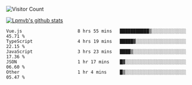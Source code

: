 ![Visitor Count](https://profile-counter.glitch.me/Lpmvb/count.svg)

[![Lpmvb's github stats](https://github-readme-stats.vercel.app/api?username=lpmvb&show_icons=true&title_color=fff&icon_color=79ff97&text_color=9f9f9f&bg_color=151515)](https://github.com/anuraghazra/github-readme-stats)

<!--
Here are some ideas to get you started:

- 🔭 I’m currently working on ...
- 🌱 I’m currently learning ...
- 👯 I’m looking to collaborate on ...
- 🤔 I’m looking for help with ...
- 💬 Ask me about ...
- 📫 How to reach me: ...
- 😄 Pronouns: ...
- ⚡ Fun fact: ...
-->

<!--START_SECTION:waka-->

```text
Vue.js                     8 hrs 55 mins   ███████████▒░░░░░░░░░░░░░   45.71 %
TypeScript                 4 hrs 19 mins   █████▓░░░░░░░░░░░░░░░░░░░   22.15 %
JavaScript                 3 hrs 23 mins   ████▒░░░░░░░░░░░░░░░░░░░░   17.36 %
JSON                       1 hr 17 mins    █▓░░░░░░░░░░░░░░░░░░░░░░░   06.60 %
Other                      1 hr 4 mins     █▒░░░░░░░░░░░░░░░░░░░░░░░   05.47 %
```

<!--END_SECTION:waka-->
